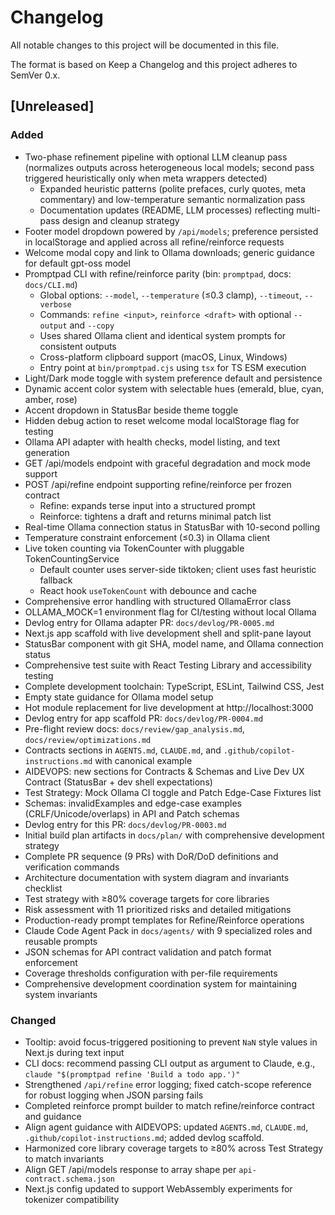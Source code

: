 # Changelog

All notable changes to this project will be documented in this file.

The format is based on Keep a Changelog and this project adheres to SemVer 0.x.

## [Unreleased]
### Added
- Two-phase refinement pipeline with optional LLM cleanup pass (normalizes outputs across heterogeneous local models; second pass triggered heuristically only when meta wrappers detected)
  - Expanded heuristic patterns (polite prefaces, curly quotes, meta commentary) and low-temperature semantic normalization pass
  - Documentation updates (README, LLM processes) reflecting multi-pass design and cleanup strategy
- Footer model dropdown powered by `/api/models`; preference persisted in localStorage and applied across all refine/reinforce requests
- Welcome modal copy and link to Ollama downloads; generic guidance for default gpt-oss model
- Promptpad CLI with refine/reinforce parity (bin: `promptpad`, docs: `docs/CLI.md`)
  - Global options: `--model`, `--temperature` (≤0.3 clamp), `--timeout`, `--verbose`
  - Commands: `refine <input>`, `reinforce <draft>` with optional `--output` and `--copy`
  - Uses shared Ollama client and identical system prompts for consistent outputs
  - Cross-platform clipboard support (macOS, Linux, Windows)
  - Entry point at `bin/promptpad.cjs` using `tsx` for TS ESM execution
- Light/Dark mode toggle with system preference default and persistence
- Dynamic accent color system with selectable hues (emerald, blue, cyan, amber, rose)
- Accent dropdown in StatusBar beside theme toggle
- Hidden debug action to reset welcome modal localStorage flag for testing
- Ollama API adapter with health checks, model listing, and text generation
- GET /api/models endpoint with graceful degradation and mock mode support
- POST /api/refine endpoint supporting refine/reinforce per frozen contract
  - Refine: expands terse input into a structured prompt
  - Reinforce: tightens a draft and returns minimal patch list
- Real-time Ollama connection status in StatusBar with 10-second polling
- Temperature constraint enforcement (≤0.3) in Ollama client
- Live token counting via TokenCounter with pluggable TokenCountingService
  - Default counter uses server-side tiktoken; client uses fast heuristic fallback
  - React hook `useTokenCount` with debounce and cache
- Comprehensive error handling with structured OllamaError class
- OLLAMA_MOCK=1 environment flag for CI/testing without local Ollama
- Devlog entry for Ollama adapter PR: `docs/devlog/PR-0005.md`
- Next.js app scaffold with live development shell and split-pane layout
- StatusBar component with git SHA, model name, and Ollama connection status
- Comprehensive test suite with React Testing Library and accessibility testing
- Complete development toolchain: TypeScript, ESLint, Tailwind CSS, Jest
- Empty state guidance for Ollama model setup
- Hot module replacement for live development at http://localhost:3000
- Devlog entry for app scaffold PR: `docs/devlog/PR-0004.md`
- Pre-flight review docs: `docs/review/gap_analysis.md`, `docs/review/optimizations.md`
- Contracts sections in `AGENTS.md`, `CLAUDE.md`, and `.github/copilot-instructions.md` with canonical example
- AIDEVOPS: new sections for Contracts & Schemas and Live Dev UX Contract (StatusBar + dev shell expectations)
- Test Strategy: Mock Ollama CI toggle and Patch Edge-Case Fixtures list
- Schemas: invalidExamples and edge-case examples (CRLF/Unicode/overlaps) in API and Patch schemas
- Devlog entry for this PR: `docs/devlog/PR-0003.md`
- Initial build plan artifacts in `docs/plan/` with comprehensive development strategy
- Complete PR sequence (9 PRs) with DoR/DoD definitions and verification commands  
- Architecture documentation with system diagram and invariants checklist
- Test strategy with ≥80% coverage targets for core libraries
- Risk assessment with 11 prioritized risks and detailed mitigations
- Production-ready prompt templates for Refine/Reinforce operations
- Claude Code Agent Pack in `docs/agents/` with 9 specialized roles and reusable prompts
- JSON schemas for API contract validation and patch format enforcement
- Coverage thresholds configuration with per-file requirements
- Comprehensive development coordination system for maintaining system invariants

### Changed
- Tooltip: avoid focus-triggered positioning to prevent `NaN` style values in Next.js during text input
- CLI docs: recommend passing CLI output as argument to Claude, e.g., `claude "$(promptpad refine 'Build a todo app.')"`
- Strengthened `/api/refine` error logging; fixed catch-scope reference for robust logging when JSON parsing fails
- Completed reinforce prompt builder to match refine/reinforce contract and guidance
- Align agent guidance with AIDEVOPS: updated `AGENTS.md`, `CLAUDE.md`, `.github/copilot-instructions.md`; added devlog scaffold.
- Harmonized core library coverage targets to ≥80% across Test Strategy to match invariants
- Align GET /api/models response to array shape per `api-contract.schema.json`
- Next.js config updated to support WebAssembly experiments for tokenizer compatibility
